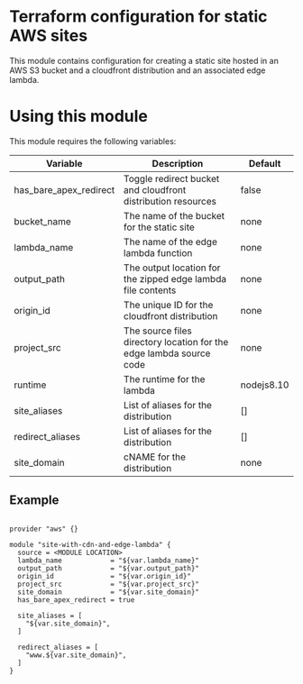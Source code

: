 # Terraform configuration for static AWS sites

This module contains configuration for creating a static site hosted in an AWS S3 bucket
and a cloudfront distribution and an associated edge lambda.

# Using this module

This module requires the following variables:

| Variable | Description | Default |
| --- | --- | --- |
| has_bare_apex_redirect | Toggle redirect bucket and cloudfront distribution resources | false |
| bucket_name | The name of the bucket for the static site | none |
| lambda_name | The name of the edge lambda function | none |
| output_path | The output location for the zipped edge lambda file contents | none |
| origin_id | The unique ID for the cloudfront distribution | none |
| project_src | The source files directory location for the edge lambda source code | none |
| runtime | The runtime for the lambda | nodejs8.10 |
| site_aliases | List of aliases for the distribution | [] |
| redirect_aliases | List of aliases for the distribution | [] |
| site_domain | cNAME for the distribution | none |

## Example

```hcl

provider "aws" {}

module "site-with-cdn-and-edge-lambda" {
  source = <MODULE LOCATION>
  lambda_name            = "${var.lambda_name}"
  output_path            = "${var.output_path}"
  origin_id              = "${var.origin_id}"
  project_src            = "${var.project_src}"
  site_domain            = "${var.site_domain}"
  has_bare_apex_redirect = true

  site_aliases = [
    "${var.site_domain}",
  ]

  redirect_aliases = [
    "www.${var.site_domain}",
  ]
}
```
